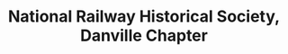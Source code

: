 ---
layout: repo
title: "National Railway Historical Society, Danville Chapter"
id: 15820
permalink: repos/15820/
---